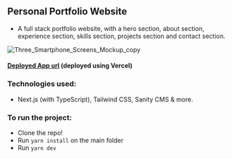 ## Personal Portfolio Website
- A full stack portfolio website, with a hero section, about section, experience section, skills section, projects section and contact section.

![Three_Smartphone_Screens_Mockup_copy](https://user-images.githubusercontent.com/105162659/203791388-e96b3538-0dac-44aa-8dc3-c03f41a7d352.png)

#### [Deployed App url](http://portfolio-website-leobh76.vercel.app) (deployed using Vercel)

### Technologies used:
- Next.js (with TypeScript), Tailwind CSS, Sanity CMS & more.

### To run the project:
- Clone the repo!
- Run ```yarn install``` on the main folder
- Run ```yarn dev```
